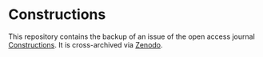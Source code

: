 # Constructions

This repository contains the backup of an issue of the open access journal [Constructions](https://constructions.journals.hhu.de/index). It is cross-archived via [Zenodo](https://zenodo.org).